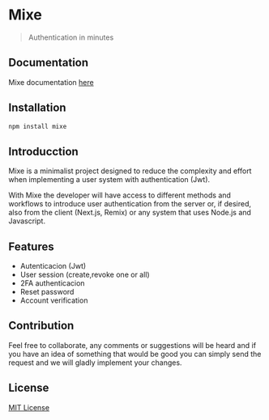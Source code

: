 # Mixe

> Authentication in minutes

## Documentation

Mixe documentation [here](https://github.com/kasu-ga/mixe/blob/main/docs/README.md)

## Installation

```bash
npm install mixe
```

## Introducction

Mixe is a minimalist project designed to reduce the complexity and effort when implementing a user system with authentication (Jwt).

With Mixe the developer will have access to different methods and workflows to introduce user authentication from the server or, if desired, also from the client (Next.js, Remix) or any system that uses Node.js and Javascript.

## Features

- Autenticacion (Jwt)
- User session (create,revoke one or all)
- 2FA authenticacion
- Reset password
- Account verification

## Contribution

Feel free to collaborate, any comments or suggestions will be heard and if you have an idea of ​​something that would be good you can simply send the request and we will gladly implement your changes.

## License

[MIT License](https://github.com/kasu-ga/mixe/blob/main/LICENSE.md)
